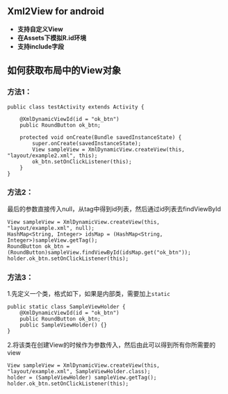 ## Xml2View for android

* **支持自定义View**
* **在Assets下模拟R.id环境**
* **支持include字段**

## 如何获取布局中的View对象

###  方法1：

	public class testActivity extends Activity {

		@XmlDynamicViewId(id = "ok_btn")
		public RoundButton ok_btn;

        protected void onCreate(Bundle savedInstanceState) {
            super.onCreate(savedInstanceState);
            View sampleView = XmlDynamicView.createView(this, "layout/example2.xml", this);
            ok_btn.setOnClickListener(this);
        }
	}

	
###  方法2：
最后的参数直接传入null，从tag中得到id列表，然后通过id列表去findViewById

	View sampleView = XmlDynamicView.createView(this, "layout/example.xml", null);
	HashMap<String, Integer> idsMap = (HashMap<String, Integer>)sampleView.getTag();
	RoundButton ok_btn = (RoundButton)sampleView.findViewById(idsMap.get("ok_btn"));
	holder.ok_btn.setOnClickListener(this);

###  方法3：
1.先定义一个类，格式如下，如果是内部类，需要加上`static`

	public static class SampleViewHolder {
	    @XmlDynamicViewId(id = "ok_btn")
	    public RoundButton ok_btn;
	    public SampleViewHolder() {}
	}


2.将该类在创建View的时候作为参数传入，然后由此可以得到所有你所需要的view

	View sampleView = XmlDynamicView.createView(this, "layout/example.xml", SampleViewHolder.class);
	holder = (SampleViewHolder) sampleView.getTag();
	holder.ok_btn.setOnClickListener(this);

